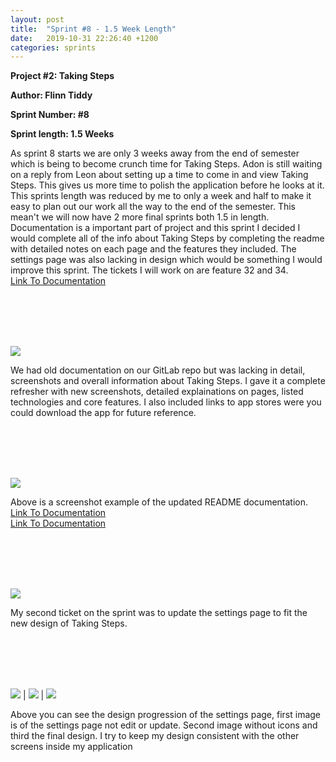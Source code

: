```yaml
---
layout: post
title:  "Sprint #8 - 1.5 Week Length"
date:   2019-10-31 22:26:40 +1200
categories: sprints
---
```


**Project #2: Taking Steps**

**Author: Flinn Tiddy**

**Sprint Number: #8**

**Sprint length: 1.5 Weeks**

As sprint 8 starts we are only 3 weeks away from the end of semester which is being to become crunch time for Taking Steps. Adon is still waiting on a reply
from Leon about setting up a time to come in and view Taking Steps. This gives us more time to polish the application before he looks at it. This sprints length was reduced
by me to only a week and half to make it easy to plan out our work all the way to the end of the semester. This mean't we will now have 2 more final sprints both 1.5 in length.
Documentation is a important part of project and this sprint I decided I would complete all of the info about Taking Steps by completing the readme with detailed notes on each page
and the features they included. The settings page was also lacking in design which would be something I would improve this sprint. The tickets I will work on are feature 32 and 34.<Br>
[Link To Documentation](https://gitlab.op-bit.nz/BIT/Project/Mobile-Development/taking-steps/blob/master/README.md)

<br/><br/>
<br/><br/>

![](/assets/feature32.jpg)

We had old documentation on our GitLab repo but was lacking in detail, screenshots and overall information about Taking Steps. I gave it a complete refresher with new screenshots, detailed explainations on pages, listed
technologies and core features. I also included links to app stores were you could download the app for future reference.

<br/><br/>
<br/><br/>

![](/assets/exampleofdoc.jpg)

Above is a screenshot example of the updated README documentation.<br>
[Link To Documentation](https://gitlab.op-bit.nz/BIT/Project/Mobile-Development/taking-steps/blob/master/README.md)<br>
[Link To Documentation](https://gitlab.op-bit.nz/BIT/Project/Mobile-Development/taking-steps/blob/master/README.md)

<br/><br/>
<br/><br/>

![](/assets/feature34.jpg)

My second ticket on the sprint was to update the settings page to fit the new design of Taking Steps. 

<br/><br/>
<br/><br/>

![](/assets/oldsettings.jpg) | ![](/assets/withouticons.jpg) | ![](/assets/newsettings.jpg)

Above you can see the design progression of the settings page, first image is of the settings page not edit or update. Second image without icons and third the final design. I try to keep my design consistent with the other screens inside my application 


